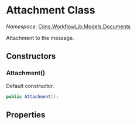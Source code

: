 # Attachment Class 

*Namespace*: [Cims.WorkflowLib.Models.Documents](Cims.WorkflowLib.Models.Documents.md)

Attachment to the message.

## Constructors

### Attachment()

Default constructor.

```C#
public Attachment();
```

## Properties
